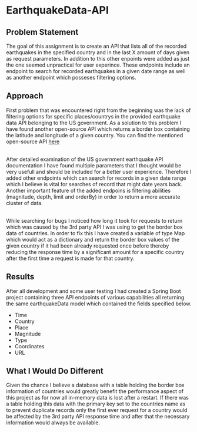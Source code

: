 # EarthquakeData-API
<h2>Problem Statement</h2>
The goal of this assignment is to create an API that lists all of the recorded earthquakes in the specified
country and in the last X amount of days given as request parameters. In addition to this other enpoints were added
as just the one seemed unpractical for user experince. These endpoints include an endpoint to search for recorded earthquakes
in a given date range as well as another endpoint which posseses filtering options.

<h2>Approach</h2>
First problem that was encountered right from the beginning was the lack of filtering options for specific places/countrys
in the provided earthquake data API belonging to the US government. As a solution to this problem I have found another
open-source API which returns a border box containing the latitude and longitude of a given country.
You can find the mentioned open-source API <a href="https://nominatim.org/release-docs/develop/api/Overview/">here</a>
</br></br>

After detailed examination of the US government earthquake API documentation I have found multiple parameters
that I thought would be very usefull and should be included for a better user experience. Therefore I added other endpoints which
can search for records in a given date range which I believe is vital for searches of record that might date years back. Another important
feature of the added endpoins is filtering abilities (magnitude, depth, limit and orderBy) in order to return a more accurate cluster of data.
</br></br>

While searching for bugs I noticed how long it took for requests to return which was caused by the 3rd party API I was using
to get the border box data of countries. In order to fix this I have created a variable of type Map which would act as a dictionary
and return the border box values of the given country if it had been already requested once before thereby reducing the response
time by a significant amount for a specific country after the first time a request is made for that country.

<h2>Results</h2>
After all development and some user testing I had created a Spring Boot project containing three API endpoints of various capabilities
all returning the same earthquakeData model which contained the fields specified below.

<ul>
    <li>Time</li>
    <li>Country</li>
    <li>Place</li>
    <li>Magnitude</li>
    <li>Type</li>
    <li>Coordinates</li>
    <li>URL</li>
</ul>

<h2>What I Would Do Different</h2>
Given the chance I believe a database with a table holding the border box information of countries
would greatly benefit the performance aspect of this project as for now all in-memory data is lost 
after a restart. If there was a table holding this data with the primary key set to the countries
name as to prevent duplicate records only the first ever request for a country would be affected by
the 3rd party API response time and after that the necessary information would always be available.
